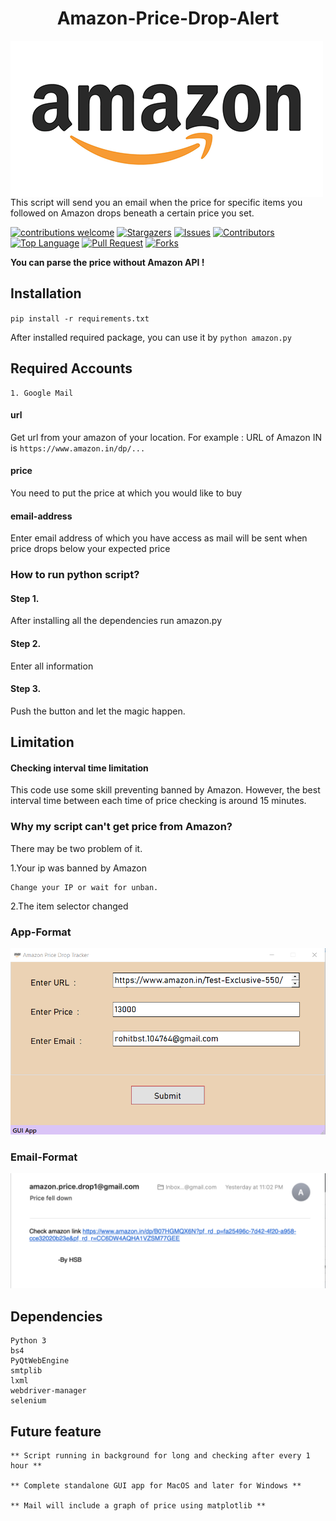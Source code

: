 <p align="center">
<h1 align="center">Amazon-Price-Drop-Alert</h1>
</p> 

<img align = "center" src = "images/icon.png">
This script will send you an email when the price for specific items you followed on Amazon drops beneath a certain price you set.



<p align="center">
    
[![contributions welcome](https://img.shields.io/badge/contributions-welcome-brightgreen?style=for-the-badge)](https://github.com/harshsbais/Amazon-Price-Drop-Alert/issues)
[![Stargazers](https://img.shields.io/github/stars/harshsbais/Amazon-Price-Drop-Alert?style=for-the-badge)](https://github.com//harshsbais/Amazon-Price-Drop-Alert/stargazers)
[![Issues](https://img.shields.io/github/issues/harshsbais/Amazon-Price-Drop-Alert?style=for-the-badge)](https://github.com/harshsbais/Amazon-Price-Drop-Alert/issues)
[![Contributors](https://img.shields.io/github/contributors/harshsbais/Amazon-Price-Drop-Alert?style=for-the-badge)](https://img.shields.io/github/contributors/thinktocode/COVID-19-Tracker)
[![Top Language](https://img.shields.io/github/languages/top/harshsbais/Amazon-Price-Drop-Alert?style=for-the-badge)](https://github.com/harshsbais/Amazon-Price-Drop-Alert)
[![Pull Request](https://img.shields.io/github/issues-pr/harshsbais/Amazon-Price-Drop-Alert?style=for-the-badge)](https://github.com/harshsbais/Amazon-Price-Drop-Alert/pulls)
[![Forks](https://img.shields.io/github/forks/harshsbais/Amazon-Price-Drop-Alert?style=for-the-badge)](https://github.com//harshsbais/Amazon-Price-Drop-Alert/network/members)

</p>




**You can parse the price without Amazon API !**





## Installation
`pip install -r requirements.txt`




After installed required package, you can use it by
`python amazon.py`

## Required Accounts
```text
1. Google Mail
```


#### url
Get url from your amazon of your location. For example : URL of Amazon IN is `https://www.amazon.in/dp/...`
 

#### price
You need to put the price at which you would like to buy

#### email-address
Enter email address of which you have access as mail will be sent when price drops below your expected price


### How to run python script? 
#### Step 1.
After installing all the dependencies run amazon.py
#### Step 2.
Enter all information
#### Step 3.
Push the button and let the magic happen.

## Limitation
#### Checking interval time limitation
This code use some skill preventing banned by Amazon. However, the best interval time between each time of price checking is around 15 minutes.

### Why my script can't get price from Amazon?
There may be two problem of it.

1.Your ip was banned by Amazon

	Change your IP or wait for unban.


2.The item selector changed

### App-Format
![](./images/app.png)

### Email-Format
![](./images/screen.png)


## Dependencies
```text
Python 3
bs4
PyQtWebEngine
smtplib
lxml
webdriver-manager
selenium
```

## Future feature
```text
** Script running in background for long and checking after every 1 hour **

** Complete standalone GUI app for MacOS and later for Windows **

** Mail will include a graph of price using matplotlib **
```
